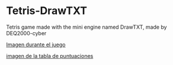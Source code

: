 # Tetris-DrawTXT
Tetris game made with the mini engine named DrawTXT, made by DEQ2000-cyber

[Imagen durante el juego](ScreenShots/imagen_tetris_001.JPG)

[imagen de la tabla de puntuaciones](ScreenShots/imagen_tetris_002.JPG)
